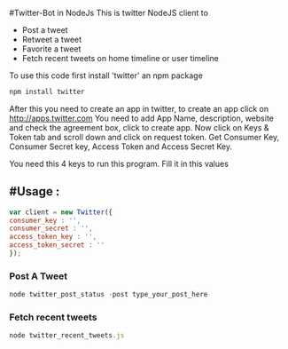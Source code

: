 #Twitter-Bot in NodeJs
This is twitter NodeJS client to 
* Post a tweet
* Retweet a tweet
* Favorite a tweet
* Fetch recent tweets on home timeline or user timeline

To use this code first install 'twitter' an npm package
```javascript
npm install twitter
```

After this you need to create an app in twitter, to create an app click on http://apps.twitter.com 
You need to add App Name, description, website and check the agreement box, click to create app. 
Now click on Keys & Token tab and scroll down and click on request token. 
Get Consumer Key, Consumer Secret key, Access Token and Access Secret Key.

You need this 4 keys to run this program. Fill it in this values

#Usage :
---

```javascript
var client = new Twitter({
consumer_key : '',
consumer_secret : '',
access_token_key : '',
access_token_secret : ''
});
```
 
### Post A Tweet
```javascript 
node twitter_post_status -post type_your_post_here 
```

### Fetch recent tweets
```javascript
node twitter_recent_tweets.js 
```
